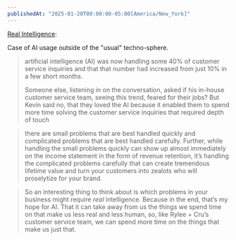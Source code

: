 ```yaml
---
publishedAt: "2025-01-20T00:00:00-05:00[America/New_York]"
---
```

[Real Intelligence](https://www.permanentequity.com/unqualified-opinions-roll/real-intelligence):

Case of AI usage outside of the "usual" techno-sphere.

> artificial intelligence (AI) was now handling some 40% of customer service inquiries and that that number had
> increased from just 10% in a few short months.
>
> Someone else, listening in on the conversation, asked if his in-house customer service team, seeing this trend, feared
> for their jobs? But Kevin said no, that they loved the AI because it enabled them to spend more time solving the
> customer service inquiries that required depth of touch

> there are small problems that are best handled quickly and complicated problems that are best handled carefully.
> Further, while handling the small problems quickly can show up almost immediately on the income statement in the form
> of revenue retention, it’s handling the complicated problems carefully that can create tremendous lifetime value and
> turn your customers into zealots who will proselytize for your brand.

> So an interesting thing to think about is which problems in your business might require *real* intelligence.
> Because in the end, that’s my hope for AI. That it can take away from us the things we spend time on that make us less
> real and less human, so, like Rylee + Cru’s customer service team, we can spend more time on the things that make us
> just that.
